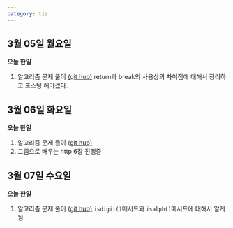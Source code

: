 ```yaml
---
category: tis
---
```

## 3월 05일 월요일

**오늘 한일**

1. 알고리즘 문제 풀이 [(git hub)](https://github.com/zooozoo/algorithm)
   return과 break의 사용상의 차이점에 대해서 정리하고 포스팅 해야겠다.
   ​


## 3월 06일 화요일

**오늘 한일**

1. 알고리즘 문제 풀이 [(git hub)](https://github.com/zooozoo/algorithm)
2. 그림으로 배우는 http
   6장 진행중




## 3월 07일 수요일

**오늘 한일**

1. 알고리즘 문제 풀이 [(git hub)](https://github.com/zooozoo/algorithm)
   `isdigit()`메서드와 `isalph()`메서드에 대해서 알게됨
